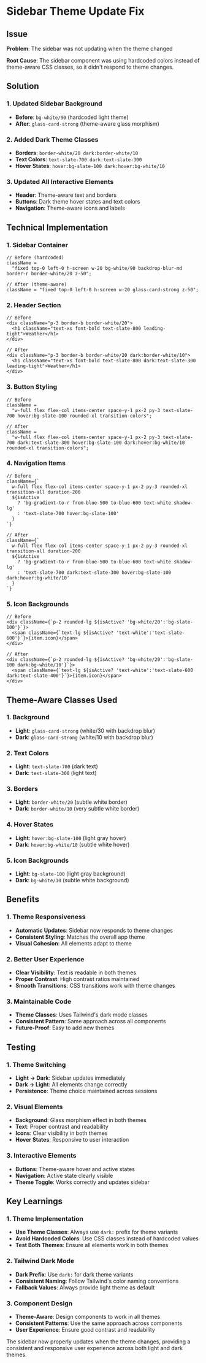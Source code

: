 # Sidebar Theme Update Fix

## Issue

**Problem**: The sidebar was not updating when the theme changed

**Root Cause**: The sidebar component was using hardcoded colors instead of theme-aware CSS classes, so it didn't respond to theme changes.

## Solution

### 1. Updated Sidebar Background

- **Before**: `bg-white/90` (hardcoded light theme)
- **After**: `glass-card-strong` (theme-aware glass morphism)

### 2. Added Dark Theme Classes

- **Borders**: `border-white/20 dark:border-white/10`
- **Text Colors**: `text-slate-700 dark:text-slate-300`
- **Hover States**: `hover:bg-slate-100 dark:hover:bg-white/10`

### 3. Updated All Interactive Elements

- **Header**: Theme-aware text and borders
- **Buttons**: Dark theme hover states and text colors
- **Navigation**: Theme-aware icons and labels

## Technical Implementation

### 1. Sidebar Container

```tsx
// Before (hardcoded)
className =
  "fixed top-0 left-0 h-screen w-20 bg-white/90 backdrop-blur-md border-r border-white/20 z-50";

// After (theme-aware)
className = "fixed top-0 left-0 h-screen w-20 glass-card-strong z-50";
```

### 2. Header Section

```tsx
// Before
<div className="p-3 border-b border-white/20">
  <h1 className="text-xs font-bold text-slate-800 leading-tight">Weather</h1>
</div>

// After
<div className="p-3 border-b border-white/20 dark:border-white/10">
  <h1 className="text-xs font-bold text-slate-800 dark:text-slate-300 leading-tight">Weather</h1>
</div>
```

### 3. Button Styling

```tsx
// Before
className =
  "w-full flex flex-col items-center space-y-1 px-2 py-3 text-slate-700 hover:bg-slate-100 rounded-xl transition-colors";

// After
className =
  "w-full flex flex-col items-center space-y-1 px-2 py-3 text-slate-700 dark:text-slate-300 hover:bg-slate-100 dark:hover:bg-white/10 rounded-xl transition-colors";
```

### 4. Navigation Items

```tsx
// Before
className={`
  w-full flex flex-col items-center space-y-1 px-2 py-3 rounded-xl transition-all duration-200
  ${isActive
    ? 'bg-gradient-to-r from-blue-500 to-blue-600 text-white shadow-lg'
    : 'text-slate-700 hover:bg-slate-100'
  }
`}

// After
className={`
  w-full flex flex-col items-center space-y-1 px-2 py-3 rounded-xl transition-all duration-200
  ${isActive
    ? 'bg-gradient-to-r from-blue-500 to-blue-600 text-white shadow-lg'
    : 'text-slate-700 dark:text-slate-300 hover:bg-slate-100 dark:hover:bg-white/10'
  }
`}
```

### 5. Icon Backgrounds

```tsx
// Before
<div className={`p-2 rounded-lg ${isActive? 'bg-white/20':'bg-slate-100'}`}>
  <span className={`text-lg ${isActive? 'text-white':'text-slate-600'}`}>{item.icon}</span>
</div>

// After
<div className={`p-2 rounded-lg ${isActive? 'bg-white/20':'bg-slate-100 dark:bg-white/10'}`}>
  <span className={`text-lg ${isActive? 'text-white':'text-slate-600 dark:text-slate-400'}`}>{item.icon}</span>
</div>
```

## Theme-Aware Classes Used

### 1. Background

- **Light**: `glass-card-strong` (white/30 with backdrop blur)
- **Dark**: `glass-card-strong` (white/10 with backdrop blur)

### 2. Text Colors

- **Light**: `text-slate-700` (dark text)
- **Dark**: `text-slate-300` (light text)

### 3. Borders

- **Light**: `border-white/20` (subtle white border)
- **Dark**: `border-white/10` (very subtle white border)

### 4. Hover States

- **Light**: `hover:bg-slate-100` (light gray hover)
- **Dark**: `hover:bg-white/10` (subtle white hover)

### 5. Icon Backgrounds

- **Light**: `bg-slate-100` (light gray background)
- **Dark**: `bg-white/10` (subtle white background)

## Benefits

### 1. Theme Responsiveness

- **Automatic Updates**: Sidebar now responds to theme changes
- **Consistent Styling**: Matches the overall app theme
- **Visual Cohesion**: All elements adapt to theme

### 2. Better User Experience

- **Clear Visibility**: Text is readable in both themes
- **Proper Contrast**: High contrast ratios maintained
- **Smooth Transitions**: CSS transitions work with theme changes

### 3. Maintainable Code

- **Theme Classes**: Uses Tailwind's dark mode classes
- **Consistent Pattern**: Same approach across all components
- **Future-Proof**: Easy to add new themes

## Testing

### 1. Theme Switching

- **Light → Dark**: Sidebar updates immediately
- **Dark → Light**: All elements change correctly
- **Persistence**: Theme choice maintained across sessions

### 2. Visual Elements

- **Background**: Glass morphism effect in both themes
- **Text**: Proper contrast and readability
- **Icons**: Clear visibility in both themes
- **Hover States**: Responsive to user interaction

### 3. Interactive Elements

- **Buttons**: Theme-aware hover and active states
- **Navigation**: Active state clearly visible
- **Theme Toggle**: Works correctly and updates sidebar

## Key Learnings

### 1. Theme Implementation

- **Use Theme Classes**: Always use `dark:` prefix for theme variants
- **Avoid Hardcoded Colors**: Use CSS classes instead of hardcoded values
- **Test Both Themes**: Ensure all elements work in both themes

### 2. Tailwind Dark Mode

- **Dark Prefix**: Use `dark:` for dark theme variants
- **Consistent Naming**: Follow Tailwind's color naming conventions
- **Fallback Values**: Always provide light theme as default

### 3. Component Design

- **Theme-Aware**: Design components to work in all themes
- **Consistent Patterns**: Use the same approach across components
- **User Experience**: Ensure good contrast and readability

The sidebar now properly updates when the theme changes, providing a consistent and responsive user experience across both light and dark themes.

